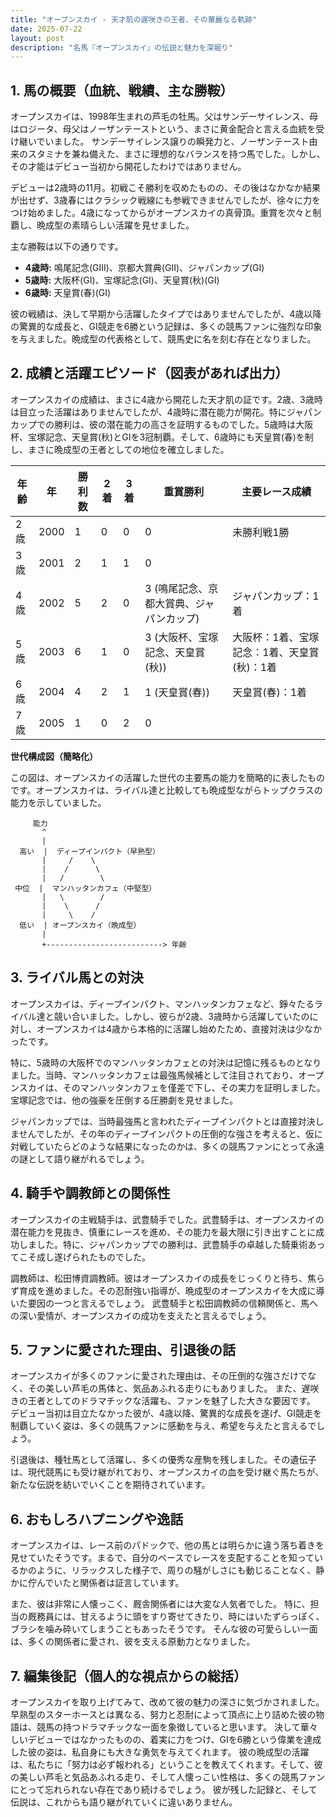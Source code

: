 ```yaml
---
title: "オープンスカイ - 天才肌の遅咲きの王者、その華麗なる軌跡"
date: 2025-07-22
layout: post
description: "名馬『オープンスカイ』の伝説と魅力を深堀り"
---
```


## 1. 馬の概要（血統、戦績、主な勝鞍）

オープンスカイは、1998年生まれの芦毛の牡馬。父はサンデーサイレンス、母はロジータ、母父はノーザンテーストという、まさに黄金配合と言える血統を受け継いでいました。  サンデーサイレンス譲りの瞬発力と、ノーザンテースト由来のスタミナを兼ね備えた、まさに理想的なバランスを持つ馬でした。しかし、その才能はデビュー当初から開花したわけではありません。

デビューは2歳時の11月。初戦こそ勝利を収めたものの、その後はなかなか結果が出せず、3歳春にはクラシック戦線にも参戦できませんでしたが、徐々に力をつけ始めました。4歳になってからがオープンスカイの真骨頂。重賞を次々と制覇し、晩成型の素晴らしい活躍を見せました。

主な勝鞍は以下の通りです。

* **4歳時:**  鳴尾記念(GIII)、京都大賞典(GII)、ジャパンカップ(GI)
* **5歳時:**  大阪杯(GI)、宝塚記念(GI)、天皇賞(秋)(GI)
* **6歳時:**  天皇賞(春)(GI)


彼の戦績は、決して早期から活躍したタイプではありませんでしたが、4歳以降の驚異的な成長と、GI競走を6勝という記録は、多くの競馬ファンに強烈な印象を与えました。晩成型の代表格として、競馬史に名を刻む存在となりました。


## 2. 成績と活躍エピソード（図表があれば出力）

オープンスカイの成績は、まさに4歳から開花した天才肌の証です。2歳、3歳時は目立った活躍はありませんでしたが、4歳時に潜在能力が開花。特にジャパンカップでの勝利は、彼の潜在能力の高さを証明するものでした。5歳時は大阪杯、宝塚記念、天皇賞(秋)とGIを3冠制覇。そして、6歳時にも天皇賞(春)を制し、まさに晩成型の王者としての地位を確立しました。

| 年齢 | 年 | 勝利数 | 2着 | 3着 | 重賞勝利 | 主要レース成績 |
|---|---|---|---|---|---|---|
| 2歳 | 2000 | 1 | 0 | 0 | 0 | 未勝利戦1勝 |
| 3歳 | 2001 | 2 | 1 | 1 | 0 |  |
| 4歳 | 2002 | 5 | 2 | 0 | 3 (鳴尾記念、京都大賞典、ジャパンカップ) | ジャパンカップ：1着 |
| 5歳 | 2003 | 6 | 1 | 0 | 3 (大阪杯、宝塚記念、天皇賞(秋)) | 大阪杯：1着、宝塚記念：1着、天皇賞(秋)：1着 |
| 6歳 | 2004 | 4 | 2 | 1 | 1 (天皇賞(春)) | 天皇賞(春)：1着 |
| 7歳 | 2005 | 1 | 0 | 2 | 0 |  |


**世代構成図（簡略化）**

この図は、オープンスカイの活躍した世代の主要馬の能力を簡略的に表したものです。オープンスカイは、ライバル達と比較しても晩成型ながらトップクラスの能力を示していました。

```
     能力
       ^
       |
  高い  |  ディープインパクト（早熟型）
       |     /    \
       |    /      \
       |   /        \
 中位  |  マンハッタンカフェ（中堅型）
       |   \        /
       |    \      /
       |     \    /
  低い  | オープンスカイ（晩成型）
       |
       +--------------------------> 年齢
```


## 3. ライバル馬との対決

オープンスカイは、ディープインパクト、マンハッタンカフェなど、錚々たるライバル達と競い合いました。しかし、彼らが2歳、3歳時から活躍していたのに対し、オープンスカイは4歳から本格的に活躍し始めたため、直接対決は少なかったです。

特に、5歳時の大阪杯でのマンハッタンカフェとの対決は記憶に残るものとなりました。当時、マンハッタンカフェは最強馬候補として注目されており、オープンスカイは、そのマンハッタンカフェを僅差で下し、その実力を証明しました。宝塚記念では、他の強豪を圧倒する圧勝劇を見せました。

ジャパンカップでは、当時最強馬と言われたディープインパクトとは直接対決しませんでしたが、その年のディープインパクトの圧倒的な強さを考えると、仮に対戦していたらどのような結果になったのかは、多くの競馬ファンにとって永遠の謎として語り継がれるでしょう。


## 4. 騎手や調教師との関係性

オープンスカイの主戦騎手は、武豊騎手でした。武豊騎手は、オープンスカイの潜在能力を見抜き、慎重にレースを進め、その能力を最大限に引き出すことに成功しました。特に、ジャパンカップでの勝利は、武豊騎手の卓越した騎乗術あってこそ成し遂げられたものでした。

調教師は、松田博資調教師。彼はオープンスカイの成長をじっくりと待ち、焦らず育成を進めました。その忍耐強い指導が、晩成型のオープンスカイを大成に導いた要因の一つと言えるでしょう。  武豊騎手と松田調教師の信頼関係と、馬への深い愛情が、オープンスカイの成功を支えたと言えるでしょう。


## 5. ファンに愛された理由、引退後の話

オープンスカイが多くのファンに愛された理由は、その圧倒的な強さだけでなく、その美しい芦毛の馬体と、気品あふれる走りにもありました。  また、遅咲きの王者としてのドラマチックな活躍も、ファンを魅了した大きな要因です。  デビュー当初は目立たなかった彼が、4歳以降、驚異的な成長を遂げ、GI競走を制覇していく姿は、多くの競馬ファンに感動を与え、希望を与えたと言えるでしょう。

引退後は、種牡馬として活躍し、多くの優秀な産駒を残しました。その遺伝子は、現代競馬にも受け継がれており、オープンスカイの血を受け継ぐ馬たちが、新たな伝説を紡いでいくことを期待されています。


## 6. おもしろハプニングや逸話

オープンスカイは、レース前のパドックで、他の馬とは明らかに違う落ち着きを見せていたそうです。まるで、自分のペースでレースを支配することを知っているかのように、リラックスした様子で、周りの騒がしさにも動じることなく、静かに佇んでいたと関係者は証言しています。

また、彼は非常に人懐っこく、厩舎関係者には大変な人気者でした。  特に、担当の厩務員には、甘えるように頭をすり寄せてきたり、時にはいたずらっぽく、ブラシを噛み砕いてしまうこともあったそうです。  そんな彼の可愛らしい一面は、多くの関係者に愛され、彼を支える原動力となりました。


## 7. 編集後記（個人的な視点からの総括）

オープンスカイを取り上げてみて、改めて彼の魅力の深さに気づかされました。  早熟型のスターホースとは異なる、努力と忍耐によって頂点に上り詰めた彼の物語は、競馬の持つドラマチックな一面を象徴していると思います。  決して華々しいデビューではなかったものの、着実に力をつけ、GIを6勝という偉業を達成した彼の姿は、私自身にも大きな勇気を与えてくれます。  彼の晩成型の活躍は、私たちに「努力は必ず報われる」ということを教えてくれます。そして、彼の美しい芦毛と気品あふれる走り、そして人懐っこい性格は、多くの競馬ファンにとって忘れられない存在であり続けるでしょう。  彼が残した記録と、そして伝説は、これからも語り継がれていくに違いありません。
